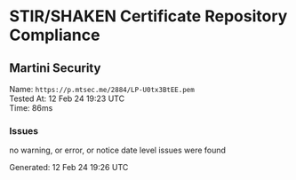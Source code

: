 # STIR/SHAKEN Certificate Repository Compliance

## Martini Security

Name: `https://p.mtsec.me/2884/LP-U0tx3BtEE.pem`\
Tested At: 12 Feb 24 19:23 UTC\
Time: 86ms

### Issues

no warning, or error, or notice date level issues were found

Generated: 12 Feb 24 19:26 UTC